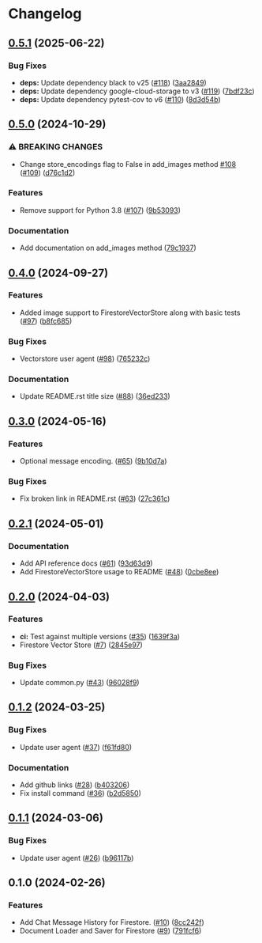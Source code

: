 # Changelog

## [0.5.1](https://github.com/googleapis/langchain-google-firestore-python/compare/v0.5.0...v0.5.1) (2025-06-22)


### Bug Fixes

* **deps:** Update dependency black to v25 ([#118](https://github.com/googleapis/langchain-google-firestore-python/issues/118)) ([3aa2849](https://github.com/googleapis/langchain-google-firestore-python/commit/3aa284972f9fa6eefdac44943f78cdfd8145ddb4))
* **deps:** Update dependency google-cloud-storage to v3 ([#119](https://github.com/googleapis/langchain-google-firestore-python/issues/119)) ([7bdf23c](https://github.com/googleapis/langchain-google-firestore-python/commit/7bdf23c333349764e06f615a75ac61c5cc8ebca3))
* **deps:** Update dependency pytest-cov to v6 ([#110](https://github.com/googleapis/langchain-google-firestore-python/issues/110)) ([8d3d54b](https://github.com/googleapis/langchain-google-firestore-python/commit/8d3d54be23778291f4e0f507cbc3ed1af8895884))

## [0.5.0](https://github.com/googleapis/langchain-google-firestore-python/compare/v0.4.0...v0.5.0) (2024-10-29)


### ⚠ BREAKING CHANGES

* Change store_encodings flag to False in add_images method [#108](https://github.com/googleapis/langchain-google-firestore-python/issues/108) ([#109](https://github.com/googleapis/langchain-google-firestore-python/issues/109)) ([d76c1d2](https://github.com/googleapis/langchain-google-firestore-python/commit/d76c1d291636492070d10c9b6208cf4baede4149))

### Features

* Remove support for Python 3.8 ([#107](https://github.com/googleapis/langchain-google-firestore-python/issues/107)) ([9b53093](https://github.com/googleapis/langchain-google-firestore-python/commit/9b5309385486ce44fa14431851508cfc20b144ba))


### Documentation

* Add documentation on add_images method ([79c1937](https://github.com/googleapis/langchain-google-firestore-python/commit/79c19379985f7474b92766ee7f22386e772c2747))

## [0.4.0](https://github.com/googleapis/langchain-google-firestore-python/compare/v0.3.0...v0.4.0) (2024-09-27)


### Features

* Added image support to FirestoreVectorStore along with basic tests ([#97](https://github.com/googleapis/langchain-google-firestore-python/issues/97)) ([b8fc685](https://github.com/googleapis/langchain-google-firestore-python/commit/b8fc6853201b17523f78e3491073293df9127a38))


### Bug Fixes

* Vectorstore user agent ([#98](https://github.com/googleapis/langchain-google-firestore-python/issues/98)) ([765232c](https://github.com/googleapis/langchain-google-firestore-python/commit/765232cb5278079bf106e570b40b889931429193))


### Documentation

* Update README.rst title size ([#88](https://github.com/googleapis/langchain-google-firestore-python/issues/88)) ([36ed233](https://github.com/googleapis/langchain-google-firestore-python/commit/36ed2339130c247159d8b88e4b4aabbe775021b8))

## [0.3.0](https://github.com/googleapis/langchain-google-firestore-python/compare/v0.2.1...v0.3.0) (2024-05-16)


### Features

* Optional message encoding. ([#65](https://github.com/googleapis/langchain-google-firestore-python/issues/65)) ([9b10d7a](https://github.com/googleapis/langchain-google-firestore-python/commit/9b10d7abb0d6009ca9997ce25a162d7a42065188))


### Bug Fixes

* Fix broken link in README.rst ([#63](https://github.com/googleapis/langchain-google-firestore-python/issues/63)) ([27c361c](https://github.com/googleapis/langchain-google-firestore-python/commit/27c361c2551479f7def81cb182c7fe29534c07a7))

## [0.2.1](https://github.com/googleapis/langchain-google-firestore-python/compare/v0.2.0...v0.2.1) (2024-05-01)


### Documentation

* Add API reference docs ([#61](https://github.com/googleapis/langchain-google-firestore-python/issues/61)) ([93d63d9](https://github.com/googleapis/langchain-google-firestore-python/commit/93d63d928c265b466a3feaf78c55a485cd472365))
* Add FirestoreVectorStore usage to README ([#48](https://github.com/googleapis/langchain-google-firestore-python/issues/48)) ([0cbe8ee](https://github.com/googleapis/langchain-google-firestore-python/commit/0cbe8ee9b767435cac805ca644b97c678dbe54b4))

## [0.2.0](https://github.com/googleapis/langchain-google-firestore-python/compare/v0.1.2...v0.2.0) (2024-04-03)


### Features

* **ci:** Test against multiple versions ([#35](https://github.com/googleapis/langchain-google-firestore-python/issues/35)) ([1639f3a](https://github.com/googleapis/langchain-google-firestore-python/commit/1639f3a839f7608fba86e7aee9e7733a4b00df55))
* Firestore Vector Store ([#7](https://github.com/googleapis/langchain-google-firestore-python/issues/7)) ([2845e97](https://github.com/googleapis/langchain-google-firestore-python/commit/2845e9700cf8904926898e972cfa94346ac7c626))


### Bug Fixes

* Update common.py ([#43](https://github.com/googleapis/langchain-google-firestore-python/issues/43)) ([96028f9](https://github.com/googleapis/langchain-google-firestore-python/commit/96028f94504841977a22f0297083507a949825c4))

## [0.1.2](https://github.com/googleapis/langchain-google-firestore-python/compare/v0.1.1...v0.1.2) (2024-03-25)


### Bug Fixes

* Update user agent ([#37](https://github.com/googleapis/langchain-google-firestore-python/issues/37)) ([f61fd80](https://github.com/googleapis/langchain-google-firestore-python/commit/f61fd80d56669ac4f33e56f1c47c83e8c02b6a63))


### Documentation

* Add github links ([#28](https://github.com/googleapis/langchain-google-firestore-python/issues/28)) ([b403206](https://github.com/googleapis/langchain-google-firestore-python/commit/b403206ee2b16ac1e3b467ab2cd9de887fb71e38))
* Fix install command ([#36](https://github.com/googleapis/langchain-google-firestore-python/issues/36)) ([b2d5850](https://github.com/googleapis/langchain-google-firestore-python/commit/b2d58500e7f2e7493cedb6fc38d3af6f226aff41))

## [0.1.1](https://github.com/googleapis/langchain-google-firestore-python/compare/v0.1.0...v0.1.1) (2024-03-06)


### Bug Fixes

* Update user agent ([#26](https://github.com/googleapis/langchain-google-firestore-python/issues/26)) ([b96117b](https://github.com/googleapis/langchain-google-firestore-python/commit/b96117b3a78679a481565934a80a7c812ae48340))

## 0.1.0 (2024-02-26)


### Features

* Add Chat Message History for Firestore. ([#10](https://github.com/googleapis/langchain-google-firestore-python/issues/10)) ([8cc242f](https://github.com/googleapis/langchain-google-firestore-python/commit/8cc242f5fba383704f9cb6bd991db19ce6ad6308))
* Document Loader and Saver for Firestore ([#9](https://github.com/googleapis/langchain-google-firestore-python/issues/9)) ([791fcf6](https://github.com/googleapis/langchain-google-firestore-python/commit/791fcf6ec983e57e06f33e91f148846a1f9df287))
